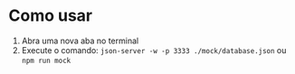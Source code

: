 # Como usar

1. Abra uma nova aba no terminal
2. Execute o comando:
  ``` json-server -w -p 3333 ./mock/database.json ```
  ou
  ``` npm run mock ```
